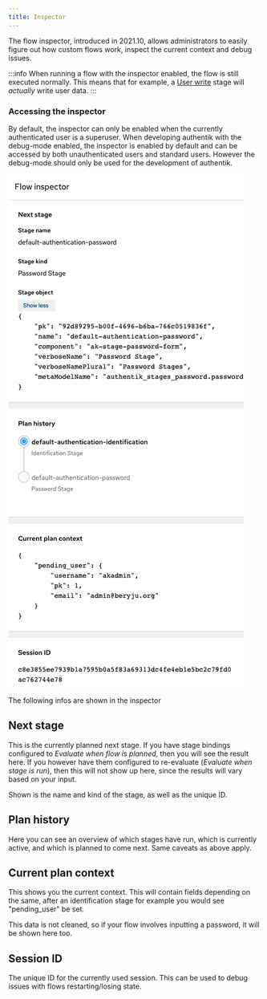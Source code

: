 ```yaml
---
title: Inspector
---
```


The flow inspector, introduced in 2021.10, allows administrators to easily figure out how custom flows work, inspect the current context and debug issues.

:::info
When running a flow with the inspector enabled, the flow is still executed normally. This means that for example, a [User write](../flow/stages/user_write.md) stage will _actually_ write user data.
:::

### Accessing the inspector

By default, the inspector can only be enabled when the currently authenticated user is a superuser.
When developing authentik with the debug-mode enabled, the inspector is enabled by default and can be accessed by both unauthenticated users and standard users. However the debug-mode should only be used for the development of authentik.

![](./inspector.png)

The following infos are shown in the inspector

## Next stage

This is the currently planned next stage. If you have stage bindings configured to _Evaluate when flow is planned_, then you will see the result here. If you however have them configured to re-evaluate (_Evaluate when stage is run_), then this will not show up here, since the results will vary based on your input.

Shown is the name and kind of the stage, as well as the unique ID.

## Plan history

Here you can see an overview of which stages have run, which is currently active, and which is planned to come next. Same caveats as above apply.

## Current plan context

This shows you the current context. This will contain fields depending on the same, after an identification stage for example you would see "pending_user" be set.

This data is not cleaned, so if your flow involves inputting a password, it will be shown here too.

## Session ID

The unique ID for the currently used session. This can be used to debug issues with flows restarting/losing state.
